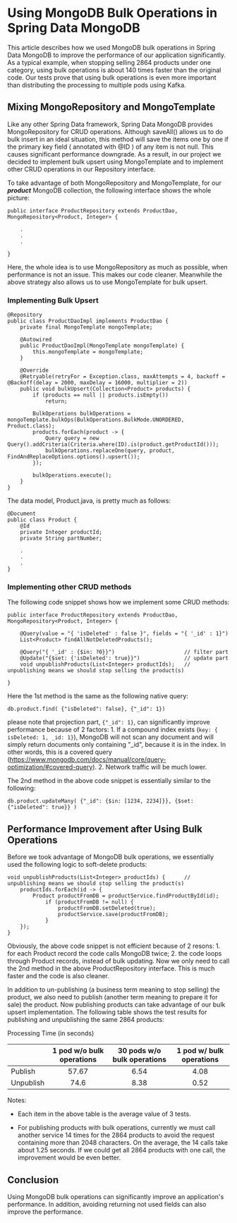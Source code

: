 # Using MongoDB Bulk Operations in Spring Data MongoDB

This article describes how we used MongoDB bulk operations in Spring Data MongoDB to improve the performance of our application significantly. As a typical example, when stopping selling 2864 products under one category, using bulk operations is about 140 times faster than the original code. Our tests prove that using bulk operations is even more important than distributing the processing to multiple pods using Kafka.

## Mixing MongoRepository and MongoTemplate

Like any other Spring Data framework, Spring Data MongoDB provides MongoRepository for CRUD operations.
Although saveAll() allows us to do bulk insert in an ideal situation, this method will save the items one by one
if the primary key field ( annotated with @ID ) of any item is not null. This causes significant performance downgrade. As a result, in our project we decided to implement bulk upsert using MongoTemplate and to implement other CRUD operations in our Repository interface.

To take advantage of both MongoRepository and MongoTemplate, for our ***product*** MongoDB collection, the following interface shows the whole picture:

```
public interface ProductRepository extends ProductDao, MongoRepository<Product, Integer> {

    .
    .
    .

}
```

Here, the whole idea is to use MongoRepository as much as possible, when performance is not an issue. This makes our code cleaner. Meanwhile the above strategy also allows us to use MongoTemplate for bulk upsert.

### Implementing Bulk Upsert

```
@Repository
public class ProductDaoImpl implements ProductDao {
    private final MongoTemplate mongoTemplate;

    @Autowired
    public ProductDaoImpl(MongoTemplate mongoTemplate) {
        this.mongoTemplate = mongoTemplate;
    }

    @Override
    @Retryable(retryFor = Exception.class, maxAttempts = 4, backoff = @Backoff(delay = 2000, maxDelay = 16000, multiplier = 2))
    public void bulkUpsert(Collection<Product> products) {
        if (products == null || products.isEmpty())
            return;

        BulkOperations bulkOperations = mongoTemplate.bulkOps(BulkOperations.BulkMode.UNORDERED, Product.class);
        products.forEach(product -> {
            Query query = new Query().addCriteria(Criteria.where(ID).is(product.getProductId()));
            bulkOperations.replaceOne(query, product, FindAndReplaceOptions.options().upsert());
        });

        bulkOperations.execute();
    }
}
```

The data model, Product.java, is pretty much as follows:

```
@Document
public class Product {
    @Id
    private Integer productId;
    private String partNumber;

    .
    .
    .
}
```

### Implementing other CRUD methods

The following code snippet shows how we implement some CRUD methods:

```
public interface ProductRepository extends ProductDao, MongoRepository<Product, Integer> {

    @Query(value = "{ 'isDeleted' : false }", fields = "{ '_id' : 1}")
    List<Product> findAllNotDeletedProducts();

    @Query("{ '_id' : {$in: ?0}}")                      // filter part
    @Update("{$set: {'isDeleted': true}}")              // update part
    void unpublishProducts(List<Integer> productIds);   // unpublishing means we should stop selling the product(s)

}
```

Here the 1st method is the same as the following native query:

```
db.product.find( {"isDeleted": false}, {"_id": 1})
```

please note that projection part, `{"_id": 1}`, can significantly improve performance because of 2
factors: 1. If a compound index exists (`key: { isDeleted: 1, _id: 1}`), MongoDB will not scan any document and will simply return documents only containing "_id", because it is in the index. In other words, this is a covered query (https://www.mongodb.com/docs/manual/core/query-optimization/#covered-query). 2. Network traffic will be much lower.

The 2nd method in the above code snippet is essentially similar to the following:

```
db.product.updateMany( {"_id": {$in: [1234, 2234]}}, {$set: {"isDeleted": true}} )
```

## Performance Improvement after Using Bulk Operations

Before we took advantage of MongoDB bulk operations, we essentially used the following logic to soft-delete products:

```
void unpublishProducts(List<Integer> productIds) {      // unpublishing means we should stop selling the product(s)
    productIds.forEach(id -> {
        Product productFromDB = productService.findProductById(id);
            if (productFromDB != null) {
                productFromDB.setDeleted(true);
                productService.save(productFromDB);
            }
    });
}
```

Obviously, the above code snippet is not efficient because of 2 resons: 1. for each Product record the code calls MongoDB twice; 2. the code loops through Product records, instead of bulk updating. Now we only need to call the 2nd method in the above ProductRepository interface. This is much faster and the code is also cleaner.

In addition to un-publishing (a business term meaning to stop selling) the product, we also need to publish (another term meaning to prepare it for sale) the product. Now publishing products can take advantage of our bulk upsert implementation. The following table shows the test results for publishing and unpublishing the same 2864 products:

Processing Time (in seconds)

|               | 1 pod w/o bulk operations | 30 pods w/o bulk operations | 1 pod w/ bulk operations |
|---------------|:-------------------------:|:---------------------------:|:------------------------:|
| Publish       |           57.67           |            6.54             |           4.08           |
| Unpublish     |           74.6            |            8.38             |           0.52           |



Notes:
- Each item in the above table is the average value of 3 tests.

- For publishing products with bulk operations, currently we must call another service 14 times for the 2864 products to avoid the request containing more than 2048 characters. On the average, the 14 calls take about 1.25 seconds. If we could get all 2864 products with one call, the improvement would be even better.

## Conclusion

Using MongoDB bulk operations can significantly improve an application's performance. In addition, avoiding returning not used fields can also improve the performance. 

